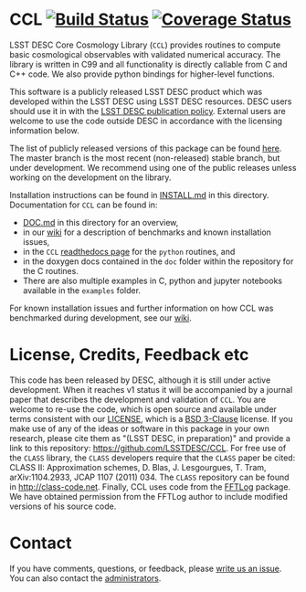 <!---
STYLE CONVENTION USED   
    bolt italic:
        ***file***"
    code:
       `program` or `library``
       `commands` or `paths`
       `variable`
    bold code:
        **`function`**
        **`type`** or **`structure`**
-->
# CCL     [![Build Status](https://travis-ci.org/LSSTDESC/CCL.svg?branch=master)](https://travis-ci.org/LSSTDESC/CCL) [![Coverage Status](https://coveralls.io/repos/github/LSSTDESC/CCL/badge.svg?branch=master)](https://coveralls.io/github/LSSTDESC/CCL?branch=master)
LSST DESC Core Cosmology Library (`CCL`) provides routines to compute basic cosmological observables with validated numerical accuracy. The library is written in C99 and all functionality is directly callable from C and C++ code.  We also provide python bindings for higher-level functions.

This software is a publicly released LSST DESC product which was developed within the LSST DESC using LSST DESC resources. DESC users should use it in with the [LSST DESC publication policy](http://lsstdesc.org/Collaborators). External users are welcome to use the code outside DESC in accordance with the licensing information below.

The list of publicly released versions of this package can be found [here](https://github.com/LSSTDESC/CCL/releases). The master branch is the most recent (non-released) stable branch, but under development. We recommend using one of the public releases unless working on the development on the library.

Installation instructions can be found in [INSTALL.md](https://github.com/LSSTDESC/CCL/blob/master/INSTALL.md) in this directory. Documentation for `CCL` can be found in:
* [DOC.md](https://github.com/LSSTDESC/CCL/blob/master/DOC.md) in this directory for an overview, 
* in our [wiki](https://github.com/LSSTDESC/CCL/wiki) for a description of benchmarks and known installation issues, 
* in the `CCL` [readthedocs page](https://readthedocs.org/projects/ccl/) for the `python` routines, and 
* in the doxygen docs contained in the `doc` folder within the repository for the C routines. 
* There are also multiple examples in C, python and jupyter notebooks available in the `examples` folder.

For known installation issues and further information on how CCL was benchmarked during development, see our [wiki](https://github.com/LSSTDESC/CCL/wiki).

# License, Credits, Feedback etc
This code has been released by DESC, although it is still under active development. When it reaches v1 status it will be accompanied by a journal paper that describes the development and validation of `CCL`. You are welcome to re-use the code, which is open source and available under terms consistent with our [LICENSE](https://github.com/LSSTDESC/CCL/blob/master/LICENSE), which is a [BSD 3-Clause](https://opensource.org/licenses/BSD-3-Clause) license. If you make use of any of the ideas or software in this package in your own research, please cite them as "(LSST DESC, in preparation)" and provide a link to this repository: https://github.com/LSSTDESC/CCL. For free use of the `CLASS` library, the `CLASS` developers require that the `CLASS` paper be cited: CLASS II: Approximation schemes, D. Blas, J. Lesgourgues, T. Tram, arXiv:1104.2933, JCAP 1107 (2011) 034. The `CLASS` repository can be found in http://class-code.net. Finally, CCL uses code from the [FFTLog](http://casa.colorado.edu/~ajsh/FFTLog/) package.  We have obtained permission from the FFTLog author to include modified versions of his source code.

# Contact
If you have comments, questions, or feedback, please [write us an issue](https://github.com/LSSTDESC/CCL/issues). You can also contact the [administrators](https://github.com/LSSTDESC/CCL/CCL-administrators).
